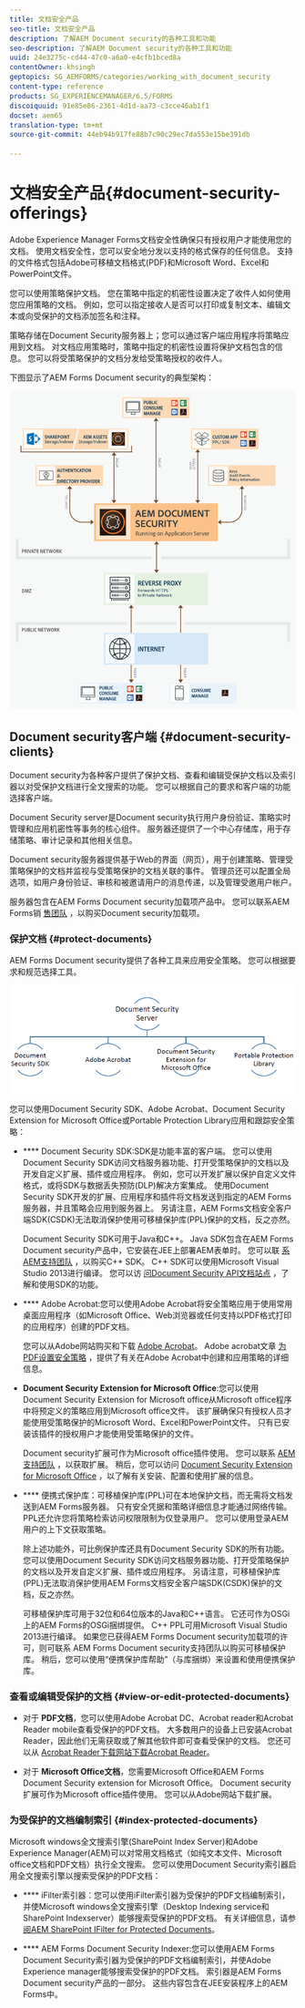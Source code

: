 ```yaml
---
title: 文档安全产品
seo-title: 文档安全产品
description: 了解AEM Document security的各种工具和功能
seo-description: 了解AEM Document security的各种工具和功能
uuid: 24e3275c-cd44-47c0-a6a0-e4cfb1bced8a
contentOwner: khsingh
geptopics: SG_AEMFORMS/categories/working_with_document_security
content-type: reference
products: SG_EXPERIENCEMANAGER/6.5/FORMS
discoiquuid: 91e85e86-2361-4d1d-aa73-c3cce46ab1f1
docset: aem65
translation-type: tm+mt
source-git-commit: 44eb94b917fe88b7c90c29ec7da553e15be391db

---
```



# 文档安全产品{#document-security-offerings}

Adobe Experience Manager Forms文档安全性确保只有授权用户才能使用您的文档。 使用文档安全性，您可以安全地分发以支持的格式保存的任何信息。 支持的文件格式包括Adobe可移植文档格式(PDF)和Microsoft Word、Excel和PowerPoint文件。

您可以使用策略保护文档。 您在策略中指定的机密性设置决定了收件人如何使用您应用策略的文档。 例如，您可以指定接收人是否可以打印或复制文本、编辑文本或向受保护的文档添加签名和注释。

策略存储在Document Security服务器上；您可以通过客户端应用程序将策略应用到文档。 对文档应用策略时，策略中指定的机密性设置将保护文档包含的信息。 您可以将受策略保护的文档分发给受策略授权的收件人。

下图显示了AEM Forms Document security的典型架构：

![Document Security —— 推荐的架构](do-not-localize/document_security_architecture.png)

## Document security客户端 {#document-security-clients}

Document security为各种客户提供了保护文档、查看和编辑受保护文档以及索引器以对受保护文档进行全文搜索的功能。 您可以根据自己的要求和客户端的功能选择客户端。

Document Security server是Document security执行用户身份验证、策略实时管理和应用机密性等事务的核心组件。 服务器还提供了一个中心存储库，用于存储策略、审计记录和其他相关信息。

Document security服务器提供基于Web的界面（网页），用于创建策略、管理受策略保护的文档并监视与受策略保护的文档关联的事件。 管理员还可以配置全局选项，如用户身份验证、审核和被邀请用户的消息传递，以及管理受邀用户帐户。

服务器包含在AEM Forms Document security加载项产品中。 您可以联系AEM Forms销 [售团队](https://www.adobe.com/products/request-consultation/marketing-cloud.html?s_osc=70114000002JNwKAAW&s_iid=70114000002JHs3AAG) ，以购买Document security加载项。

### 保护文档 {#protect-documents}

AEM Forms Document security提供了各种工具来应用安全策略。 您可以根据要求和规范选择工具。

![document-security-porfires](assets/document-security-offerings.png)

您可以使用Document Security SDK、Adobe Acrobat、Document Security Extension for Microsoft Office或Portable Protection Library应用和跟踪安全策略：

* **** Document Security SDK:SDK是功能丰富的客户端。 您可以使用Document Security SDK访问文档服务器功能、打开受策略保护的文档以及开发自定义扩展、插件或应用程序。 例如，您可以开发扩展以保护自定义文件格式，或将SDK与数据丢失预防(DLP)解决方案集成。 使用Document Security SDK开发的扩展、应用程序和插件将文档发送到指定的AEM Forms服务器，并且策略会应用到服务器上。 另请注意，AEM Forms文档安全客户端SDK(CSDK)无法取消保护使用可移植保护库(PPL)保护的文档，反之亦然。

   Document Security SDK可用于Java和C++。 Java SDK包含在AEM Forms Document security产品中，它安装在JEE上部署AEM表单时。 您可以联 [系AEM支持团队](https://helpx.adobe.com/marketing-cloud/contact-support.html) ，以购买C++ SDK。 C++ SDK可以使用Microsoft Visual Studio 2013进行编译。 您可以访 [问Document Security API文档站点](https://help.adobe.com/en_US/livecycle/11.0/Services/WS92d06802c76abadb76c48dfe12dbeb3e281-7ff0.2.html) ，了解和使用SDK的功能。

* **** Adobe Acrobat:您可以使用Adobe Acrobat将安全策略应用于使用常用桌面应用程序（如Microsoft Office、Web浏览器或任何支持以PDF格式打印的应用程序）创建的PDF文档。

   您可以从Adobe网站购买和下载 [Adobe Acrobat](https://acrobat.adobe.com/us/en/free-trial-download.html)。 Adobe acrobat文章 [为PDF设置安全策略](https://helpx.adobe.com/acrobat/using/setting-security-policies-pdfs.html) ，提供了有关在Adobe Acrobat中创建和应用策略的详细信息。

* **Document Security Extension for Microsoft Office**:您可以使用Document Security Extension for Microsoft office从Microsoft office程序中将预定义的策略应用到Microsoft office文件。 该扩展确保只有授权人员才能使用受策略保护的Microsoft Word、Excel和PowerPoint文件。 只有已安装该插件的授权用户才能使用受策略保护的文件。

   Document security扩展可作为Microsoft office插件使用。 您可以联系 [AEM支持团队](https://helpx.adobe.com/ca/marketing-cloud/contact-support.html) ，以获取扩展。 稍后，您可以访问 [Document Security Extension for Microsoft Office](https://helpx.adobe.com/aem-forms/aem-document-security/aem-document-security-extension-help.html) ，以了解有关安装、配置和使用扩展的信息。

* **** 便携式保护库：可移植保护库(PPL)可在本地保护文档，而无需将文档发送到AEM Forms服务器。 只有安全凭据和策略详细信息才能通过网络传输。 PPL还允许您将策略检索访问权限限制为仅登录用户。 您可以使用登录AEM用户的上下文获取策略。

   除上述功能外，可比例保护库还具有Document Security SDK的所有功能。 您可以使用Document Security SDK访问文档服务器功能、打开受策略保护的文档以及开发自定义扩展、插件或应用程序。 另请注意，可移植保护库(PPL)无法取消保护使用AEM Forms文档安全客户端SDK(CSDK)保护的文档，反之亦然。

   可移植保护库可用于32位和64位版本的Java和C\+\+语言。 它还可作为OSGi上的AEM Forms的OSGi捆绑提供。 C\+\+ PPL可用Microsoft Visual Studio 2013进行编译。 如果您已获得AEM Forms Document security加载项的许可，则可联系 [](https://helpx.adobe.com/marketing-cloud/contact-support.html) AEM Forms Document security支持团队以购买可移植保护库。 稍后，您可以使用“便携保护库帮助”（与库捆绑）来设置和使用便携保护库。

### 查看或编辑受保护的文档 {#view-or-edit-protected-documents}

* 对于 **PDF文档**，您可以使用Adobe Acrobat DC、Acrobat reader和Acrobat Reader mobile查看受保护的PDF文档。 大多数用户的设备上已安装Acrobat Reader，因此他们无需获取或了解其他软件即可查看受保护的文档。 您还可以从 [Acrobat Reader下载网站下载Acrobat Reader](https://get.adobe.com/reader/)。

* 对于 **Microsoft Office文档**，您需要Microsoft Office和AEM Forms Document Security extension for Microsoft Office。 Document security扩展可作为Microsoft office插件使用。 您可以从Adobe网站下载扩展。

### 为受保护的文档编制索引 {#index-protected-documents}

Microsoft windows全文搜索引擎(SharePoint Index Server)和Adobe Experience Manager(AEM)可以对常用文档格式（如纯文本文件、Microsoft office文档和PDF文档）执行全文搜索。 您可以使用Document Security索引器启用全文搜索引擎以搜索受保护的PDF文档：

* **** iFilter索引器：您可以使用iFilter索引器为受保护的PDF文档编制索引，并使Microsoft windows全文搜索引擎（Desktop Indexing service和SharePoint Indexserver）能够搜索受保护的PDF文档。 有关详细信息，请参 [阅AEM SharePoint IFilter for Protected Documents](assets/sharepoint-ifilter-doc-security.pdf)。

* **** AEM Forms Document Security Indexer:您可以使用AEM Forms Document Security索引器为受保护的PDF文档编制索引，并使Adobe Experience manager能够搜索受保护的PDF文档。 索引器是AEM Forms Document security产品的一部分。 这些内容包含在JEE安装程序上的AEM Forms中。

